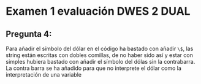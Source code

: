 # Examen 1 evaluación DWES 2 DUAL

## Pregunta 4:

Para añadir el símbolo del dólar en el código ha bastado con añadir `\$`, las string están escritas con dobles comillas, de no haber sido así y estar con simples hubiera bastado con añadir el símbolo del dólas sin la contrabarra. La contra barra se ha añadido para que no interprete el dólar como la interpretación de una variable